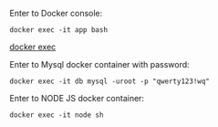 Enter to Docker console:

```
docker exec -it app bash
```
[docker exec](https://docs.docker.com/engine/reference/commandline/exec/)

Enter to Mysql docker container with password:

```
docker exec -it db mysql -uroot -p "qwerty123!wq"
```

Enter to NODE JS docker container:

```
docker exec -it node sh
```
